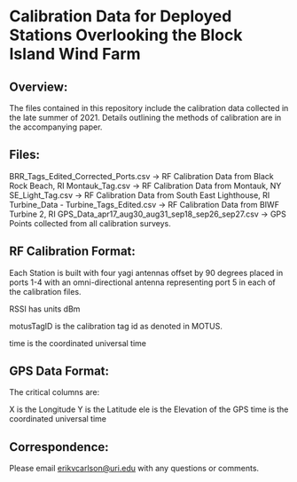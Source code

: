 # Calibration Data for Deployed Stations Overlooking the Block Island Wind Farm
## Overview: 
The files contained in this repository include the calibration data collected in the late summer of 2021. Details outlining the methods of calibration are in the accompanying paper. 

## Files:
BRR_Tags_Edited_Corrected_Ports.csv -> RF Calibration Data from Black Rock Beach, RI
Montauk_Tag.csv -> RF Calibration Data from Montauk, NY 
SE_Light_Tag.csv -> RF Calibration Data from South East Lighthouse, RI 
Turbine_Data - Turbine_Tags_Edited.csv -> RF Calibration Data from BIWF Turbine 2, RI
GPS_Data_apr17_aug30_aug31_sep18_sep26_sep27.csv -> GPS Points collected from all calibration surveys. 

## RF Calibration Format: 
Each Station is built with four yagi antennas offset by 90 degrees placed in ports 1-4 with an omni-directional antenna representing port 5 in each of the calibration files. 

RSSI has units dBm 

motusTagID is the calibration tag id as denoted in MOTUS. 

time is the coordinated universal time

## GPS Data Format:
The critical columns are: 

X is the Longitude
Y is the Latitude 
ele is the Elevation of the GPS
time is the coordinated universal time

## Correspondence: 
Please email erikvcarlson@uri.edu with any questions or comments. 